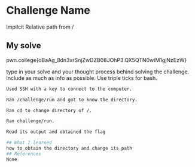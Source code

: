 # Challenge Name
Impilcit Relative path from /

## My solve
pwn.college{oBaAg_8dn3xrSnjZwDZB08JOhP3.QX5QTN0wiM1gjNzEzW}

type in your solve and your thought process behind solving the challenge. Include as much as info as possible. Use triple ticks for bash.
```bash
Used SSH with a key to connect to the computer.

Ran /challenge/run and got to know the directory.

Ran cd to change directory of /.

Ran challenge/run.

Read its output and obtained the flag

## What I learned
how to obtain the directory and change its path
## References 
None